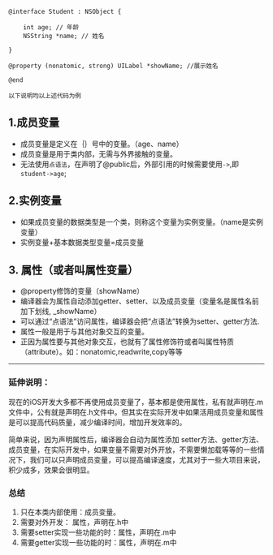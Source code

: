 
```
@interface Student : NSObject {
    
    int age; // 年龄
    NSString *name; // 姓名

}

@property (nonatomic, strong) UILabel *showName; //展示姓名

@end

```
`以下说明均以上述代码为例`

## 1.成员变量
- 成员变量是定义在｛｝号中的变量。（age、name）
- 成员变量是用于类内部，无需与外界接触的变量。
- 无法使用`点语法`，在声明了@public后，外部引用的时候需要使用`->`,即`student->age`;

## 2.实例变量
- 如果成员变量的数据类型是一个类，则称这个变量为实例变量。（name是实例变量）
- 实例变量+基本数据类型变量=成员变量

## 3. 属性（或者叫属性变量）

- @property修饰的变量（showName）
- 编译器会为属性自动添加getter、setter、以及成员变量（变量名是属性名前加下划线, _showName）
- 可以通过“点语法”访问属性，编译器会把“点语法”转换为setter、getter方法.
- 属性一般是用于与其他对象交互的变量。
- 正因为属性要与其他对象交互，也就有了属性修饰符或者叫属性特质（attribute）。如：nonatomic,readwrite,copy等等


----

### 延伸说明：

现在的iOS开发大多都不再使用成员变量了，基本都是使用属性，私有就声明在.m文件中，公有就是声明在.h文件中。但其实在实际开发中如果活用成员变量和属性是可以提高代码质量，减少编译时间，增加开发效率的。

简单来说，因为声明属性后，编译器会自动为属性添加 setter方法、getter方法、成员变量，在实际开发中，如果变量不需要对外开放，不需要懒加载等等的一些情况下，我们可以只声明成员变量，可以提高编译速度，尤其对于一些大项目来说，积少成多，效果会很明显。

### 总结

1. 只在本类内部使用：成员变量。
2. 需要对外开发： 属性，声明在.h中
3. 需要setter实现一些功能的时：属性，声明在.m中
4. 需要getter实现一些功能的时：属性，声明在.m中